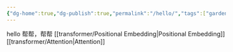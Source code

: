 ```yaml
---
{"dg-home":true,"dg-publish":true,"permalink":"/hello/","tags":["gardenEntry"],"dgPassFrontmatter":true}
---
```


hello
帮帮，帮帮
[[transformer/Positional Embedding\|Positional Embedding]]
[[transformer/Attention\|Attention]]